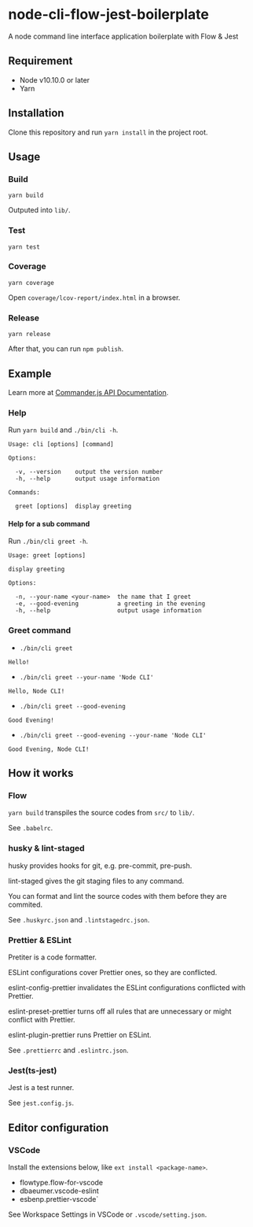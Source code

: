 node-cli-flow-jest-boilerplate
==============================

A node command line interface application boilerplate with Flow & Jest


## Requirement

- Node v10.10.0 or later
- Yarn


## Installation

Clone this repository and run `yarn install` in the project root.


## Usage

### Build

```
yarn build
```

Outputed into `lib/`.

### Test

```
yarn test
```

### Coverage

```
yarn coverage
```

Open `coverage/lcov-report/index.html` in a browser.

### Release

```
yarn release
```

After that, you can run `npm publish`.


## Example

Learn more at [Commander.js API Documentation](http://tj.github.io/commander.js/).

### Help

Run `yarn build` and `./bin/cli -h`.

```
Usage: cli [options] [command]

Options:

  -v, --version    output the version number
  -h, --help       output usage information

Commands:

  greet [options]  display greeting
```

#### Help for a sub command

Run `./bin/cli greet -h`.

```
Usage: greet [options]

display greeting

Options:

  -n, --your-name <your-name>  the name that I greet
  -e, --good-evening           a greeting in the evening
  -h, --help                   output usage information
```

### Greet command

- `./bin/cli greet`

```
Hello!
```

- `./bin/cli greet --your-name 'Node CLI'`

```
Hello, Node CLI!
```

- `./bin/cli greet --good-evening`

```
Good Evening!
```

- `./bin/cli greet --good-evening --your-name 'Node CLI'`

```
Good Evening, Node CLI!
```


## How it works

### Flow

`yarn build` transpiles the source codes from `src/` to `lib/`.

See `.babelrc`.

### husky & lint-staged

husky provides hooks for git, e.g. pre-commit, pre-push.

lint-staged gives the git staging files to any command.

You can format and lint the source codes with them before they are commited.

See `.huskyrc.json` and `.lintstagedrc.json`.

### Prettier & ESLint

Pretiter is a code formatter.

ESLint configurations cover Prettier ones, so they are conflicted.

eslint-config-prettier invalidates the ESLint configurations conflicted with Prettier.

eslint-preset-prettier turns off all rules that are unnecessary or might conflict with Prettier.

eslint-plugin-prettier runs Prettier on ESLint.

See `.prettierrc` and `.eslintrc.json`.

### Jest(ts-jest)

Jest is a test runner.

See `jest.config.js`.

## Editor configuration

### VSCode

Install the extensions below, like `ext install <package-name>`.

- flowtype.flow-for-vscode
- dbaeumer.vscode-eslint
- esbenp.prettier-vscode`

See Workspace Settings in VSCode or `.vscode/setting.json`.

